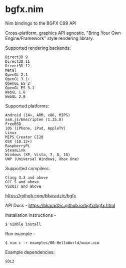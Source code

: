 # bgfx.nim
Nim bindings to the BGFX C99 API

Cross-platform, graphics API agnostic, "Bring Your Own Engine/Framework" style rendering library.

Supported rendering backends:

    Direct3D 9
    Direct3D 11
    Direct3D 12
    Metal
    OpenGL 2.1
    OpenGL 3.1+
    OpenGL ES 2
    OpenGL ES 3.1
    WebGL 1.0
    WebGL 2.0

Supported platforms:

    Android (14+, ARM, x86, MIPS)
    asm.js/Emscripten (1.25.0)
    FreeBSD
    iOS (iPhone, iPad, AppleTV)
    Linux
    MIPS Creator CI20
    OSX (10.12+)
    RaspberryPi
    SteamLink
    Windows (XP, Vista, 7, 8, 10)
    UWP (Universal Windows, Xbox One)

Supported compilers:

    Clang 3.3 and above
    GCC 5 and above
    VS2017 and above

https://github.com/bkaradzic/bgfx

API Docs - https://bkaradzic.github.io/bgfx/bgfx.html

Installation instructions -

    $ nimble install

Run example -

    $ nim c -r examples/00-HelloWorld/main.nim
    
Example dependencies:
    
    SDL2
